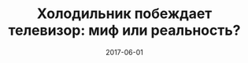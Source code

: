 ---
layout: post
title: "Холодильник побеждает телевизор: миф или реальность?"
date: 2017-06-01
file: 2017-06-01-shelin
excerpt: "Гость программы — журналист Сергей Шелин."
summary: "Гость программы — журналист Сергей Шелин."
duration: "01:08:23"
length: "41078061"
explicit: "no"
block: "no"
---